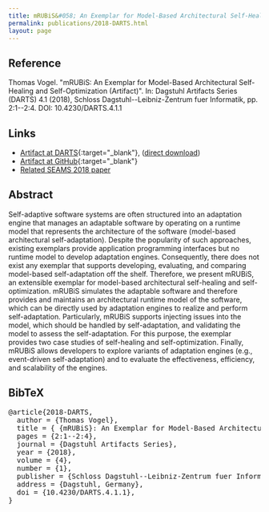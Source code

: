 ```yaml
---
title: mRUBiS&#058; An Exemplar for Model-Based Architectural Self-Healing and Self-Optimization (Artifact)
permalink: publications/2018-DARTS.html
layout: page
---
```


## Reference
Thomas Vogel. "mRUBiS: An Exemplar for Model-Based Architectural Self-Healing and Self-Optimization (Artifact)". In: Dagstuhl Artifacts Series (DARTS) 4.1 (2018), Schloss Dagstuhl--Leibniz-Zentrum fuer Informatik, pp. 2:1--2:4. DOI: 10.4230/DARTS.4.1.1

## Links
* [Artifact at DARTS](https://doi.org/10.4230/DARTS.4.1.1){:target="_blank"}, ([direct download](http://drops.dagstuhl.de/opus/volltexte/2018/8710/artifact/DARTS-4-1-1-artifact-1e9de8c6a61c2850006c5f631dcc32a3.tgz))
* [Artifact at GitHub](https://github.com/thomas-vogel/mRUBiS){:target="_blank"}
* [Related SEAMS 2018 paper](2018-SEAMSa)

## Abstract
Self-adaptive software systems are often structured into an adaptation engine that manages an adaptable software by operating on a runtime model that represents the architecture of the software (model-based architectural self-adaptation). Despite the popularity of such approaches, existing exemplars provide application programming interfaces but no runtime model to develop adaptation engines. Consequently, there does not exist any exemplar that supports developing, evaluating, and comparing model-based self-adaptation off the shelf. Therefore, we present mRUBiS, an extensible exemplar for model-based architectural self-healing and self-optimization. mRUBiS simulates the adaptable software and therefore provides and maintains an architectural runtime model of the software, which can be directly used by adaptation engines to realize and perform self-adaptation. Particularly, mRUBiS supports injecting issues into the model, which should be handled by self-adaptation, and validating the model to assess the self-adaptation. For this purpose, the exemplar provides two case studies of self-healing and self-optimization. Finally, mRUBiS allows developers to explore variants of adaptation engines (e.g., event-driven self-adaptation) and to evaluate the effectiveness, efficiency, and scalability of the engines.

## BibTeX

<div class="bibtex">
<pre>@article{2018-DARTS,
  author = {Thomas Vogel},
  title = { {mRUBiS}: An Exemplar for Model-Based Architectural Self-Healing and Self-Optimization (Artifact)}},
  pages = {2:1--2:4},
  journal = {Dagstuhl Artifacts Series},
  year = {2018},
  volume = {4},
  number = {1},
  publisher = {Schloss Dagstuhl--Leibniz-Zentrum fuer Informatik},
  address = {Dagstuhl, Germany},
  doi = {10.4230/DARTS.4.1.1},
}</pre>
</div>
